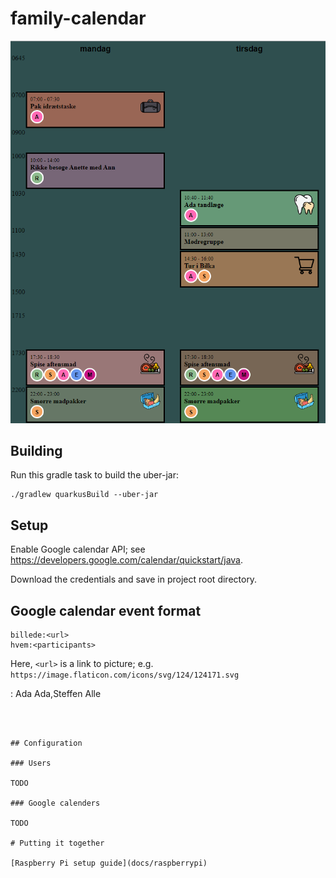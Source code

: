 # family-calendar

![Example](docs/screenshot.png)

## Building

Run this gradle task to build the uber-jar:
```
./gradlew quarkusBuild --uber-jar
``` 

## Setup

Enable Google calendar API; see https://developers.google.com/calendar/quickstart/java.

Download the credentials and save in project root directory.

## Google calendar event format

```
billede:<url>
hvem:<participants>
```

Here, `<url>` is a link to picture; e.g. `https://image.flaticon.com/icons/svg/124/124171.svg`

<participants>:
Ada
Ada,Steffen
Alle
```



## Configuration

### Users

TODO 

### Google calenders

TODO

# Putting it together

[Raspberry Pi setup guide](docs/raspberrypi)

